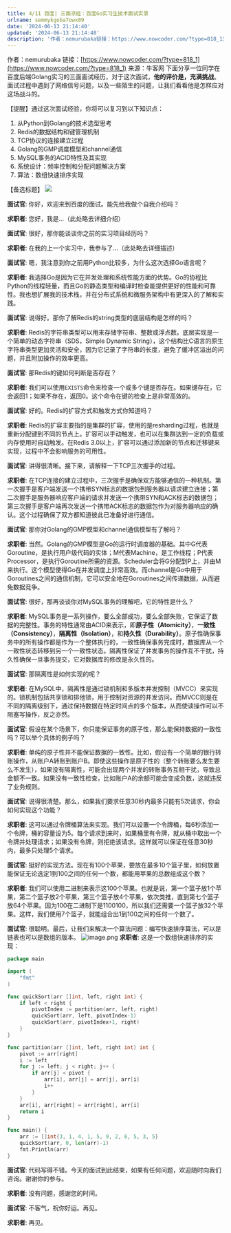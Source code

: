 ```yaml
---
title: 4/11 百度| 三面凉经：百度Go实习生技术面试实录
urlname: semmykgoba7owx89
date: '2024-06-13 21:14:40'
updated: '2024-06-13 21:14:48'
description: '作者：nemurubaka链接：https://www.nowcoder.com/?type=818_1来源：牛客网下面分享一位同学在百度后端Golang实习的三面面试经历，对于这次面试，他的评价是，充满挑战。面试过程中遇到了网络信号问题，以及一些陌生的问题，让我们看看他是怎样应对这场战斗的。...'
---
```

作者：nemurubaka
链接：[https://www.nowcoder.com/?type=818_1](https://www.nowcoder.com/?type=818_1)
来源：牛客网
下面分享一位同学在百度后端Golang实习的三面面试经历，对于这次面试，**他的评价是，充满挑战**。面试过程中遇到了网络信号问题，以及一些陌生的问题，让我们看看他是怎样应对这场战斗的。

【提醒】通过这次面试经验，你将可以复习到以下知识点：

1. 从Python到Golang的技术选型思考
2. Redis的数据结构和键管理机制
3. TCP协议的连接建立过程
4. Golang的GMP调度模型和channel通信
5. MySQL事务的ACID特性及其实现
6. 系统设计：频率控制和分配问题解决方案
7. 算法：数组快速排序实现

【备选标题】
![](https://oss1.aistar.cool/elog-offer-now/53599936f96c8421c420da2ec2183891.jpeg)

**面试官**: 你好，欢迎来到百度的面试。能先给我做个自我介绍吗？

**求职者**: 您好，我是...（此处略去详细介绍）

**面试官**: 很好，那你能谈谈你之前的实习项目经历吗？

**求职者**: 在我的上一个实习中，我参与了...（此处略去详细描述）

**面试官**: 嗯，我注意到你之前用Python比较多，为什么这次选择Go语言呢？

**求职者**: 我选择Go是因为它在并发处理和系统性能方面的优势。Go的协程比Python的线程轻量，而且Go的静态类型和编译时检查能提供更好的性能和可靠性。我也想扩展我的技术栈，并在分布式系统和微服务架构中有更深入的了解和实践。

**面试官**: 说得好。那你了解Redis的string类型的底层结构是怎样的吗？

**求职者**: Redis的字符串类型可以用来存储字符串、整数或浮点数。底层实现是一个简单的动态字符串（SDS，Simple Dynamic String），这个结构比C语言的原生字符串类型更加灵活和安全，因为它记录了字符串的长度，避免了缓冲区溢出的问题，并且附加操作的效率更高。

**面试官**: 那Redis的键如何判断是否存在？

**求职者**: 我们可以使用`EXISTS`命令来检查一个或多个键是否存在。如果键存在，它会返回1；如果不存在，返回0。这个命令在键的检查上是非常高效的。

**面试官**: 好的。Redis的扩容方式和触发方式你知道吗？

**求职者**: Redis的扩容主要指的是集群的扩容，使用的是resharding过程，也就是重新分配键到不同的节点上。扩容可以手动触发，也可以在集群达到一定的负载或内存使用时自动触发。在Redis 3.0以上，扩容可以通过添加新的节点和迁移键来实现，过程中不会影响服务的可用性。

**面试官**: 讲得很清晰。接下来，请解释一下TCP三次握手的过程。

**求职者**: 在TCP连接的建立过程中，三次握手是确保双方能够通信的一种机制。第一次握手是客户端发送一个携带SYN标志的数据包到服务器以请求建立连接；第二次握手是服务器响应客户端的请求并发送一个携带SYN和ACK标志的数据包；第三次握手是客户端再次发送一个携带ACK标志的数据包作为对服务器响应的确认。这个过程确保了双方都知道彼此已准备好进行通信。

**面试官**: 那你对Golang的GMP模型和channel通信模型有了解吗？

**求职者**: 当然。Golang的GMP模型是Go的运行时调度器的基础。其中G代表Goroutine，是执行用户级代码的实体；M代表Machine，是工作线程；P代表Processor，是执行Goroutine所需的资源。Scheduler会将G分配到P上，并由M来执行。这个模型使得Go在并发调度上非常高效。而channel是Go中用于Goroutines之间的通信机制，它可以安全地在Goroutines之间传递数据，从而避免数据竞争。

**面试官**: 很好，那再谈谈你对MySQL事务的理解吧，它的特性是什么？

**求职者**: MySQL事务是一系列操作，要么全部成功，要么全部失败，它保证了数据的完整性。事务的特性通常由ACID来表示，即**原子性（Atomicity）**，**一致性（Consistency）**，**隔离性（Isolation）**，和**持久性（Durability）**。原子性确保事务中的所有操作都是作为一个整体执行的，一致性确保事务完成时，数据库从一个一致性状态转移到另一个一致性状态。隔离性保证了并发事务的操作互不干扰，持久性确保一旦事务提交，它对数据库的修改是永久性的。

**面试官**: 那隔离性是如何实现的呢？

**求职者**: 在MySQL中，隔离性是通过锁机制和多版本并发控制（MVCC）来实现的。锁机制包括共享锁和排他锁，用于控制对资源的并发访问。而MVCC则是在不同的隔离级别下，通过保持数据在特定时间点的多个版本，从而使读操作可以不阻塞写操作，反之亦然。

**面试官**: 假设在某个场景下，你只能保证事务的原子性，那么能保持数据的一致性吗？可以举个具体的例子吗？

**求职者**: 单纯的原子性并不能保证数据的一致性。比如，假设有一个简单的银行转账操作，从账户A转账到账户B。即使这些操作是原子性的（整个转账要么发生要么不发生），如果没有隔离性，可能会出现两个并发的转账事务互相干扰，导致总金额不一致。如果没有一致性检查，比如账户A的余额可能会变成负数，这就违反了业务规则。

**面试官**: 说得很清楚。那么，如果我们要求任意30秒内最多只能有5次请求，你会如何实现这个功能？

**求职者**: 这可以通过令牌桶算法来实现。我们可以设置一个令牌桶，每6秒添加一个令牌，桶的容量设为5。每个请求到来时，如果桶里有令牌，就从桶中取出一个令牌并处理请求；如果没有令牌，则拒绝该请求。这样就可以保证在任意30秒内，最多只处理5个请求。

**面试官**: 挺好的实现方法。现在有100个苹果，要放在最多10个篮子里，如何放置能保证无论选定1到100之间的任何一个数，都能用苹果的总数组成这个数？

**求职者**: 我们可以使用二进制来表示这100个苹果。也就是说，第一个篮子放1个苹果，第二个篮子放2个苹果，第三个篮子放4个苹果，依次类推，直到第七个篮子放64个苹果。因为100在二进制下是1100100，所以我们还需要一个篮子放32个苹果。这样，我们使用7个篮子，就能组合出1到100之间的任何一个数了。

**面试官**: 很聪明。最后，让我们来解决一个算法问题：编写快速排序算法，可以是链表也可以是数组的版本。
![image.png](https://oss1.aistar.cool/elog-offer-now/4810af430081486abbfd0e3f4b3789df.png)
**求职者**: 这是一个数组快速排序的实现：

```go
package main

import (
    "fmt"
)

func quickSort(arr []int, left, right int) {
    if left < right {
        pivotIndex := partition(arr, left, right)
        quickSort(arr, left, pivotIndex-1)
        quickSort(arr, pivotIndex+1, right)
    }
}

func partition(arr []int, left, right int) int {
    pivot := arr[right]
    i := left
    for j := left; j < right; j++ {
        if arr[j] < pivot {
            arr[i], arr[j] = arr[j], arr[i]
            i++
        }
    }
    arr[i], arr[right] = arr[right], arr[i]
    return i
}

func main() {
    arr := []int{3, 1, 4, 1, 5, 9, 2, 6, 5, 3, 5}
    quickSort(arr, 0, len(arr)-1)
    fmt.Println(arr)
}
```

**面试官**: 代码写得不错。今天的面试到此结束，如果有任何问题，欢迎随时向我们咨询。谢谢你的参与。

**求职者**: 没有问题，感谢您的时间。

**面试官**: 不客气，祝你好运。再见。

**求职者**: 再见。

